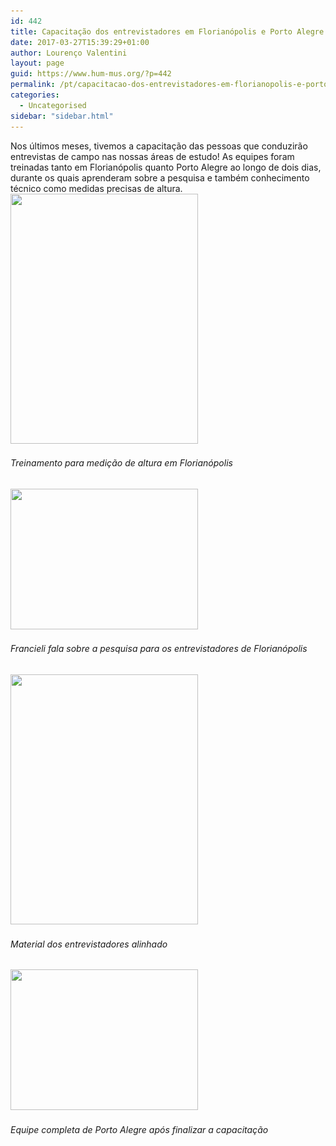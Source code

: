 ```yaml
---
id: 442
title: Capacitação dos entrevistadores em Florianópolis e Porto Alegre
date: 2017-03-27T15:39:29+01:00
author: Lourenço Valentini
layout: page
guid: https://www.hum-mus.org/?p=442
permalink: /pt/capacitacao-dos-entrevistadores-em-florianopolis-e-porto-alegre/
categories:
  - Uncategorised
sidebar: "sidebar.html"
---
```

Nos últimos meses, tivemos a capacitação das pessoas que conduzirão entrevistas de campo nas nossas áreas de estudo! As equipes foram treinadas tanto em Florianópolis quanto Porto Alegre ao longo de dois dias, durante os quais aprenderam sobre a pesquisa e também conhecimento técnico como medidas precisas de altura.  
<img class="alignnone wp-image-437" src="/wp-content/uploads/2017/03/4.jpg?resize=300%2C400&#038;ssl=1" alt="" width="300" height="400" srcset="/wp-content/uploads/2017/03/4.jpg?resize=225%2C300&ssl=1 225w, /wp-content/uploads/2017/03/4.jpg?w=720&ssl=1 720w" sizes="(max-width: 300px) 100vw, 300px" data-recalc-dims="1" /> 

###### Treinamento para medição de altura em Florianópolis

<img class="alignnone size-medium wp-image-438" src="/wp-content/uploads/2017/03/12.jpg?resize=300%2C225&#038;ssl=1" alt="" width="300" height="225" srcset="/wp-content/uploads/2017/03/12.jpg?resize=300%2C225&ssl=1 300w, /wp-content/uploads/2017/03/12.jpg?resize=768%2C576&ssl=1 768w, /wp-content/uploads/2017/03/12.jpg?w=960&ssl=1 960w" sizes="(max-width: 300px) 100vw, 300px" data-recalc-dims="1" /> 

###### Francieli fala sobre a pesquisa para os entrevistadores de Florianópolis

<img class="alignnone wp-image-439" src="/wp-content/uploads/2017/03/capacitacao1.jpg?resize=300%2C400&#038;ssl=1" alt="" width="300" height="400" srcset="/wp-content/uploads/2017/03/capacitacao1.jpg?resize=225%2C300&ssl=1 225w, /wp-content/uploads/2017/03/capacitacao1.jpg?resize=768%2C1024&ssl=1 768w, /wp-content/uploads/2017/03/capacitacao1.jpg?w=852&ssl=1 852w" sizes="(max-width: 300px) 100vw, 300px" data-recalc-dims="1" /> 

###### Material dos entrevistadores alinhado

<img class="alignnone size-medium wp-image-440" src="/wp-content/uploads/2017/03/capacitacao-todos.jpg?resize=300%2C225&#038;ssl=1" alt="" width="300" height="225" srcset="/wp-content/uploads/2017/03/capacitacao-todos.jpg?resize=300%2C225&ssl=1 300w, /wp-content/uploads/2017/03/capacitacao-todos.jpg?resize=768%2C576&ssl=1 768w, /wp-content/uploads/2017/03/capacitacao-todos.jpg?resize=1024%2C768&ssl=1 1024w, /wp-content/uploads/2017/03/capacitacao-todos.jpg?w=1136&ssl=1 1136w" sizes="(max-width: 300px) 100vw, 300px" data-recalc-dims="1" /> 

###### Equipe completa de Porto Alegre após finalizar a capacitação